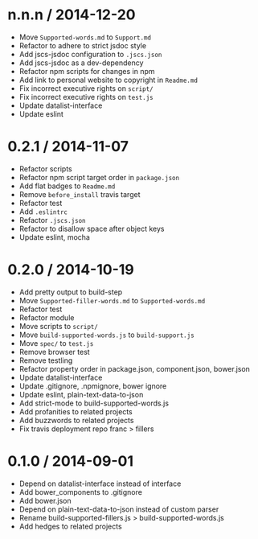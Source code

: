 
n.n.n / 2014-12-20
==================

  * Move `Supported-words.md` to `Support.md`
  * Refactor to adhere to strict jsdoc style
  * Add jscs-jsdoc configuration to `.jscs.json`
  * Add jscs-jsdoc as a dev-dependency
  * Refactor npm scripts for changes in npm
  * Add link to personal website to copyright in `Readme.md`
  * Fix incorrect executive rights on `script/`
  * Fix incorrect executive rights on `test.js`
  * Update datalist-interface
  * Update eslint

0.2.1 / 2014-11-07
==================

 * Refactor scripts
 * Refactor npm script target order in `package.json`
 * Add flat badges to `Readme.md`
 * Remove `before_install` travis target
 * Refactor test
 * Add `.eslintrc`
 * Refactor `.jscs.json`
 * Refactor to disallow space after object keys
 * Update eslint, mocha

0.2.0 / 2014-10-19
==================

 * Add pretty output to build-step
 * Move `Supported-filler-words.md` to `Supported-words.md`
 * Refactor test
 * Refactor module
 * Move scripts to `script/`
 * Move `build-supported-words.js` to `build-support.js`
 * Move `spec/` to `test.js`
 * Remove browser test
 * Remove testling
 * Refactor property order in package.json, component.json, bower.json
 * Update datalist-interface
 * Update .gitignore, .npmignore, bower ignore
 * Update eslint, plain-text-data-to-json
 * Add strict-mode to build-supported-words.js
 * Add profanities to related projects
 * Add buzzwords to related projects
 * Fix travis deployment repo franc > fillers

0.1.0 / 2014-09-01
==================

 * Depend on datalist-interface instead of interface
 * Add bower_components to .gitignore
 * Add bower.json
 * Depend on plain-text-data-to-json instead of custom parser
 * Rename build-supported-fillers.js > build-supported-words.js
 * Add hedges to related projects
